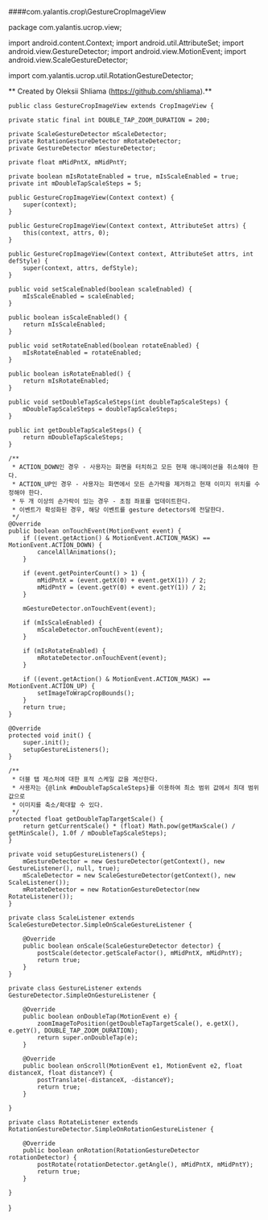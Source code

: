 ####com.yalantis.crop\GestureCropImageView

package com.yalantis.ucrop.view;

import android.content.Context;
import android.util.AttributeSet;
import android.view.GestureDetector;
import android.view.MotionEvent;
import android.view.ScaleGestureDetector;

import com.yalantis.ucrop.util.RotationGestureDetector;

** Created by Oleksii Shliama (https://github.com/shliama).**




	public class GestureCropImageView extends CropImageView {

    private static final int DOUBLE_TAP_ZOOM_DURATION = 200;

    private ScaleGestureDetector mScaleDetector;
    private RotationGestureDetector mRotateDetector;
    private GestureDetector mGestureDetector;

    private float mMidPntX, mMidPntY;

    private boolean mIsRotateEnabled = true, mIsScaleEnabled = true;
    private int mDoubleTapScaleSteps = 5;

    public GestureCropImageView(Context context) {
        super(context);
    }

    public GestureCropImageView(Context context, AttributeSet attrs) {
        this(context, attrs, 0);
    }

    public GestureCropImageView(Context context, AttributeSet attrs, int defStyle) {
        super(context, attrs, defStyle);
    }

    public void setScaleEnabled(boolean scaleEnabled) {
        mIsScaleEnabled = scaleEnabled;
    }

    public boolean isScaleEnabled() {
        return mIsScaleEnabled;
    }

    public void setRotateEnabled(boolean rotateEnabled) {
        mIsRotateEnabled = rotateEnabled;
    }

    public boolean isRotateEnabled() {
        return mIsRotateEnabled;
    }

    public void setDoubleTapScaleSteps(int doubleTapScaleSteps) {
        mDoubleTapScaleSteps = doubleTapScaleSteps;
    }

    public int getDoubleTapScaleSteps() {
        return mDoubleTapScaleSteps;
    }

    /**
     * ACTION_DOWN인 경우 - 사용자는 화면을 터치하고 모든 현재 애니메이션을 취소해야 한다.
     * ACTION_UP인 경우 - 사용자는 화면에서 모든 손가락을 제거하고 현재 이미지 위치를 수정해야 한다.
     * 두 개 이상의 손가락이 있는 경우 - 초점 좌표를 업데이트한다.
     * 이벤트가 확성화된 경우, 해당 이벤트를 gesture detectors에 전달한다.
     */
    @Override
    public boolean onTouchEvent(MotionEvent event) {
        if ((event.getAction() & MotionEvent.ACTION_MASK) == MotionEvent.ACTION_DOWN) {
            cancelAllAnimations();
        }

        if (event.getPointerCount() > 1) {
            mMidPntX = (event.getX(0) + event.getX(1)) / 2;
            mMidPntY = (event.getY(0) + event.getY(1)) / 2;
        }

        mGestureDetector.onTouchEvent(event);

        if (mIsScaleEnabled) {
            mScaleDetector.onTouchEvent(event);
        }

        if (mIsRotateEnabled) {
            mRotateDetector.onTouchEvent(event);
        }

        if ((event.getAction() & MotionEvent.ACTION_MASK) == MotionEvent.ACTION_UP) {
            setImageToWrapCropBounds();
        }
        return true;
    }

    @Override
    protected void init() {
        super.init();
        setupGestureListeners();
    }

    /**
     * 더블 탭 제스처에 대한 표적 스케일 값을 계산한다.
     * 사용자는 {@link #mDoubleTapScaleSteps}를 이용하여 최소 범위 값에서 최대 범위 값으로
     * 이미지를 축소/확대할 수 있다.
     */
    protected float getDoubleTapTargetScale() {
        return getCurrentScale() * (float) Math.pow(getMaxScale() / getMinScale(), 1.0f / mDoubleTapScaleSteps);
    }

    private void setupGestureListeners() {
        mGestureDetector = new GestureDetector(getContext(), new GestureListener(), null, true);
        mScaleDetector = new ScaleGestureDetector(getContext(), new ScaleListener());
        mRotateDetector = new RotationGestureDetector(new RotateListener());
    }

    private class ScaleListener extends ScaleGestureDetector.SimpleOnScaleGestureListener {

        @Override
        public boolean onScale(ScaleGestureDetector detector) {
            postScale(detector.getScaleFactor(), mMidPntX, mMidPntY);
            return true;
        }
    }

    private class GestureListener extends GestureDetector.SimpleOnGestureListener {

        @Override
        public boolean onDoubleTap(MotionEvent e) {
            zoomImageToPosition(getDoubleTapTargetScale(), e.getX(), e.getY(), DOUBLE_TAP_ZOOM_DURATION);
            return super.onDoubleTap(e);
        }

        @Override
        public boolean onScroll(MotionEvent e1, MotionEvent e2, float distanceX, float distanceY) {
            postTranslate(-distanceX, -distanceY);
            return true;
        }

    }

    private class RotateListener extends RotationGestureDetector.SimpleOnRotationGestureListener {

        @Override
        public boolean onRotation(RotationGestureDetector rotationDetector) {
            postRotate(rotationDetector.getAngle(), mMidPntX, mMidPntY);
            return true;
        }

    }

}
